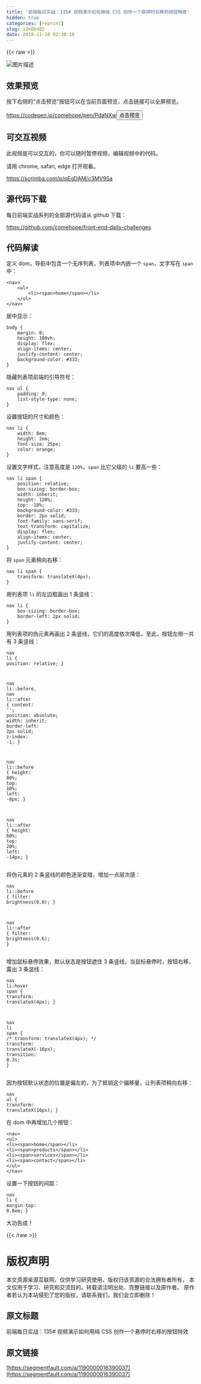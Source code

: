 ```yaml
---
title: '前端每日实战：135# 视频演示如何用纯 CSS 创作一个悬停时右移的按钮特效'
hidden: true
categories: [reprint]
slug: 12e0bd82
date: 2018-11-10 02:30:10
---
```


{{< raw >}}
<p><span class="img-wrap"><img data-src="/img/bVbgVXz?w=400&amp;h=302" src="https://static.alili.tech/img/bVbgVXz?w=400&amp;h=302" alt="&#x56FE;&#x7247;&#x63CF;&#x8FF0;" title="&#x56FE;&#x7247;&#x63CF;&#x8FF0;" style="cursor:pointer;display:inline"></span></p><h2 id="articleHeader0">&#x6548;&#x679C;&#x9884;&#x89C8;</h2><p>&#x6309;&#x4E0B;&#x53F3;&#x4FA7;&#x7684;&#x201C;&#x70B9;&#x51FB;&#x9884;&#x89C8;&#x201D;&#x6309;&#x94AE;&#x53EF;&#x4EE5;&#x5728;&#x5F53;&#x524D;&#x9875;&#x9762;&#x9884;&#x89C8;&#xFF0C;&#x70B9;&#x51FB;&#x94FE;&#x63A5;&#x53EF;&#x4EE5;&#x5168;&#x5C4F;&#x9884;&#x89C8;&#x3002;</p><p><a href="https://codepen.io/comehope/pen/PdaNXw" rel="nofollow noreferrer" target="_blank">https://codepen.io/comehope/pen/PdaNXw</a><button class="btn btn-xs btn-default ml10 preview" data-url="comehope/pen/PdaNXw" data-typeid="3">&#x70B9;&#x51FB;&#x9884;&#x89C8;</button></p><h2 id="articleHeader1">&#x53EF;&#x4EA4;&#x4E92;&#x89C6;&#x9891;</h2><p>&#x6B64;&#x89C6;&#x9891;&#x662F;&#x53EF;&#x4EE5;&#x4EA4;&#x4E92;&#x7684;&#xFF0C;&#x4F60;&#x53EF;&#x4EE5;&#x968F;&#x65F6;&#x6682;&#x505C;&#x89C6;&#x9891;&#xFF0C;&#x7F16;&#x8F91;&#x89C6;&#x9891;&#x4E2D;&#x7684;&#x4EE3;&#x7801;&#x3002;</p><p>&#x8BF7;&#x7528; chrome, safari, edge &#x6253;&#x5F00;&#x89C2;&#x770B;&#x3002;</p><p><a href="https://scrimba.com/p/pEgDAM/c3MV9Sa" rel="nofollow noreferrer" target="_blank">https://scrimba.com/p/pEgDAM/c3MV9Sa</a></p><h2 id="articleHeader2">&#x6E90;&#x4EE3;&#x7801;&#x4E0B;&#x8F7D;</h2><p>&#x6BCF;&#x65E5;&#x524D;&#x7AEF;&#x5B9E;&#x6218;&#x7CFB;&#x5217;&#x7684;&#x5168;&#x90E8;&#x6E90;&#x4EE3;&#x7801;&#x8BF7;&#x4ECE; github &#x4E0B;&#x8F7D;&#xFF1A;</p><p><a href="https://github.com/comehope/front-end-daily-challenges" rel="nofollow noreferrer" target="_blank">https://github.com/comehope/front-end-daily-challenges</a></p><h2 id="articleHeader3">&#x4EE3;&#x7801;&#x89E3;&#x8BFB;</h2><p>&#x5B9A;&#x4E49; dom&#xFF0C;&#x5BFC;&#x822A;&#x4E2D;&#x5305;&#x542B;&#x4E00;&#x4E2A;&#x65E0;&#x5E8F;&#x5217;&#x8868;&#xFF0C;&#x5217;&#x8868;&#x9879;&#x4E2D;&#x5185;&#x5D4C;&#x4E00;&#x4E2A; <code>span</code>&#xFF0C;&#x6587;&#x5B57;&#x5199;&#x5728; <code>span</code> &#x4E2D;&#xFF1A;</p><div class="widget-codetool" style="display:none"><div class="widget-codetool--inner"><span class="selectCode code-tool" data-toggle="tooltip" data-placement="top" title="" data-original-title="&#x5168;&#x9009;"></span> <span type="button" class="copyCode code-tool" data-toggle="tooltip" data-placement="top" data-clipboard-text="&lt;nav&gt;
    &lt;ul&gt;
        &lt;li&gt;&lt;span&gt;home&lt;/span&gt;&lt;/li&gt;
    &lt;/ul&gt;
&lt;/nav&gt;" title="" data-original-title="&#x590D;&#x5236;"></span> <span type="button" class="saveToNote code-tool" data-toggle="tooltip" data-placement="top" title="" data-original-title="&#x653E;&#x8FDB;&#x7B14;&#x8BB0;"></span></div></div><pre class="xml hljs"><code class="html"><span class="hljs-tag">&lt;<span class="hljs-name">nav</span>&gt;</span>
    <span class="hljs-tag">&lt;<span class="hljs-name">ul</span>&gt;</span>
        <span class="hljs-tag">&lt;<span class="hljs-name">li</span>&gt;</span><span class="hljs-tag">&lt;<span class="hljs-name">span</span>&gt;</span>home<span class="hljs-tag">&lt;/<span class="hljs-name">span</span>&gt;</span><span class="hljs-tag">&lt;/<span class="hljs-name">li</span>&gt;</span>
    <span class="hljs-tag">&lt;/<span class="hljs-name">ul</span>&gt;</span>
<span class="hljs-tag">&lt;/<span class="hljs-name">nav</span>&gt;</span></code></pre><p>&#x5C45;&#x4E2D;&#x663E;&#x793A;&#xFF1A;</p><div class="widget-codetool" style="display:none"><div class="widget-codetool--inner"><span class="selectCode code-tool" data-toggle="tooltip" data-placement="top" title="" data-original-title="&#x5168;&#x9009;"></span> <span type="button" class="copyCode code-tool" data-toggle="tooltip" data-placement="top" data-clipboard-text="body {
    margin: 0;
    height: 100vh;
    display: flex;
    align-items: center;
    justify-content: center;
    background-color: #333;
}" title="" data-original-title="&#x590D;&#x5236;"></span> <span type="button" class="saveToNote code-tool" data-toggle="tooltip" data-placement="top" title="" data-original-title="&#x653E;&#x8FDB;&#x7B14;&#x8BB0;"></span></div></div><pre class="css hljs"><code class="css"><span class="hljs-selector-tag">body</span> {
    <span class="hljs-attribute">margin</span>: <span class="hljs-number">0</span>;
    <span class="hljs-attribute">height</span>: <span class="hljs-number">100vh</span>;
    <span class="hljs-attribute">display</span>: flex;
    <span class="hljs-attribute">align-items</span>: center;
    <span class="hljs-attribute">justify-content</span>: center;
    <span class="hljs-attribute">background-color</span>: <span class="hljs-number">#333</span>;
}</code></pre><p>&#x9690;&#x85CF;&#x5217;&#x8868;&#x9879;&#x524D;&#x7AEF;&#x7684;&#x5F15;&#x5BFC;&#x7B26;&#x53F7;&#xFF1A;</p><div class="widget-codetool" style="display:none"><div class="widget-codetool--inner"><span class="selectCode code-tool" data-toggle="tooltip" data-placement="top" title="" data-original-title="&#x5168;&#x9009;"></span> <span type="button" class="copyCode code-tool" data-toggle="tooltip" data-placement="top" data-clipboard-text="nav ul {
    padding: 0;
    list-style-type: none;
}" title="" data-original-title="&#x590D;&#x5236;"></span> <span type="button" class="saveToNote code-tool" data-toggle="tooltip" data-placement="top" title="" data-original-title="&#x653E;&#x8FDB;&#x7B14;&#x8BB0;"></span></div></div><pre class="css hljs"><code class="css"><span class="hljs-selector-tag">nav</span> <span class="hljs-selector-tag">ul</span> {
    <span class="hljs-attribute">padding</span>: <span class="hljs-number">0</span>;
    <span class="hljs-attribute">list-style-type</span>: none;
}</code></pre><p>&#x8BBE;&#x7F6E;&#x6309;&#x94AE;&#x7684;&#x5C3A;&#x5BF8;&#x548C;&#x989C;&#x8272;&#xFF1A;</p><div class="widget-codetool" style="display:none"><div class="widget-codetool--inner"><span class="selectCode code-tool" data-toggle="tooltip" data-placement="top" title="" data-original-title="&#x5168;&#x9009;"></span> <span type="button" class="copyCode code-tool" data-toggle="tooltip" data-placement="top" data-clipboard-text="nav li {
    width: 8em;
    height: 2em;
    font-size: 25px;
    color: orange;
}" title="" data-original-title="&#x590D;&#x5236;"></span> <span type="button" class="saveToNote code-tool" data-toggle="tooltip" data-placement="top" title="" data-original-title="&#x653E;&#x8FDB;&#x7B14;&#x8BB0;"></span></div></div><pre class="css hljs"><code class="css"><span class="hljs-selector-tag">nav</span> <span class="hljs-selector-tag">li</span> {
    <span class="hljs-attribute">width</span>: <span class="hljs-number">8em</span>;
    <span class="hljs-attribute">height</span>: <span class="hljs-number">2em</span>;
    <span class="hljs-attribute">font-size</span>: <span class="hljs-number">25px</span>;
    <span class="hljs-attribute">color</span>: orange;
}</code></pre><p>&#x8BBE;&#x7F6E;&#x6587;&#x5B57;&#x6837;&#x5F0F;&#xFF0C;&#x6CE8;&#x610F;&#x9AD8;&#x5EA6;&#x662F; <code>120%</code>&#xFF0C;<code>span</code> &#x6BD4;&#x5B83;&#x7236;&#x7EA7;&#x7684; <code>li</code> &#x8981;&#x9AD8;&#x4E00;&#x4E9B;&#xFF1A;</p><div class="widget-codetool" style="display:none"><div class="widget-codetool--inner"><span class="selectCode code-tool" data-toggle="tooltip" data-placement="top" title="" data-original-title="&#x5168;&#x9009;"></span> <span type="button" class="copyCode code-tool" data-toggle="tooltip" data-placement="top" data-clipboard-text="nav li span {
    position: relative;
    box-sizing: border-box;
    width: inherit;
    height: 120%;
    top: -10%;
    background-color: #333;
    border: 2px solid;
    font-family: sans-serif;
    text-transform: capitalize;
    display: flex;
    align-items: center;
    justify-content: center;
}" title="" data-original-title="&#x590D;&#x5236;"></span> <span type="button" class="saveToNote code-tool" data-toggle="tooltip" data-placement="top" title="" data-original-title="&#x653E;&#x8FDB;&#x7B14;&#x8BB0;"></span></div></div><pre class="css hljs"><code class="css"><span class="hljs-selector-tag">nav</span> <span class="hljs-selector-tag">li</span> <span class="hljs-selector-tag">span</span> {
    <span class="hljs-attribute">position</span>: relative;
    <span class="hljs-attribute">box-sizing</span>: border-box;
    <span class="hljs-attribute">width</span>: inherit;
    <span class="hljs-attribute">height</span>: <span class="hljs-number">120%</span>;
    <span class="hljs-attribute">top</span>: -<span class="hljs-number">10%</span>;
    <span class="hljs-attribute">background-color</span>: <span class="hljs-number">#333</span>;
    <span class="hljs-attribute">border</span>: <span class="hljs-number">2px</span> solid;
    <span class="hljs-attribute">font-family</span>: sans-serif;
    <span class="hljs-attribute">text-transform</span>: capitalize;
    <span class="hljs-attribute">display</span>: flex;
    <span class="hljs-attribute">align-items</span>: center;
    <span class="hljs-attribute">justify-content</span>: center;
}</code></pre><p>&#x5C06; <code>span</code> &#x5143;&#x7D20;&#x7A0D;&#x5411;&#x53F3;&#x79FB;&#xFF1A;</p><div class="widget-codetool" style="display:none"><div class="widget-codetool--inner"><span class="selectCode code-tool" data-toggle="tooltip" data-placement="top" title="" data-original-title="&#x5168;&#x9009;"></span> <span type="button" class="copyCode code-tool" data-toggle="tooltip" data-placement="top" data-clipboard-text="nav li span {
    transform: translateX(4px);
}" title="" data-original-title="&#x590D;&#x5236;"></span> <span type="button" class="saveToNote code-tool" data-toggle="tooltip" data-placement="top" title="" data-original-title="&#x653E;&#x8FDB;&#x7B14;&#x8BB0;"></span></div></div><pre class="css hljs"><code class="css"><span class="hljs-selector-tag">nav</span> <span class="hljs-selector-tag">li</span> <span class="hljs-selector-tag">span</span> {
    <span class="hljs-attribute">transform</span>: <span class="hljs-built_in">translateX</span>(4px);
}</code></pre><p>&#x7528;&#x5217;&#x8868;&#x9879; <code>li</code> &#x7684;&#x5DE6;&#x8FB9;&#x6846;&#x753B;&#x51FA; 1 &#x6761;&#x7AD6;&#x7EBF;&#xFF1A;</p><div class="widget-codetool" style="display:none"><div class="widget-codetool--inner"><span class="selectCode code-tool" data-toggle="tooltip" data-placement="top" title="" data-original-title="&#x5168;&#x9009;"></span> <span type="button" class="copyCode code-tool" data-toggle="tooltip" data-placement="top" data-clipboard-text="nav li {
    box-sizing: border-box;
    border-left: 2px solid;
}" title="" data-original-title="&#x590D;&#x5236;"></span> <span type="button" class="saveToNote code-tool" data-toggle="tooltip" data-placement="top" title="" data-original-title="&#x653E;&#x8FDB;&#x7B14;&#x8BB0;"></span></div></div><pre class="css hljs"><code class="css"><span class="hljs-selector-tag">nav</span> <span class="hljs-selector-tag">li</span> {
    <span class="hljs-attribute">box-sizing</span>: border-box;
    <span class="hljs-attribute">border-left</span>: <span class="hljs-number">2px</span> solid;
}</code></pre><p>&#x7528;&#x5217;&#x8868;&#x9879;&#x7684;&#x4F2A;&#x5143;&#x7D20;&#x518D;&#x753B;&#x51FA; 2 &#x6761;&#x7AD6;&#x7EBF;&#xFF0C;&#x5B83;&#x4EEC;&#x7684;&#x9AD8;&#x5EA6;&#x4F9D;&#x6B21;&#x964D;&#x4F4E;&#xFF0C;&#x81F3;&#x6B64;&#xFF0C;&#x6309;&#x94AE;&#x5DE6;&#x4FA7;&#x4E00;&#x5171;&#x6709; 3 &#x6761;&#x7AD6;&#x7EBF;&#xFF1A;</p><div class="widget-codetool" style="display:none"><div class="widget-codetool--inner"><span class="selectCode code-tool" data-toggle="tooltip" data-placement="top" title="" data-original-title="&#x5168;&#x9009;"></span> <span type="button" class="copyCode code-tool" data-toggle="tooltip" data-placement="top" data-clipboard-text="nav li {
    position: relative;
}

nav li::before,
nav li::after
 {
    content: &apos;&apos;;
    position: absolute;
    width: inherit;
    border-left: 2px solid;
    z-index: -1;
}

nav li::before {
    height: 80%;
    top: 10%;
    left: -8px;
}

nav li::after {
    height: 60%;
    top: 20%;
    left: -14px;
}" title="" data-original-title="&#x590D;&#x5236;"></span> <span type="button" class="saveToNote code-tool" data-toggle="tooltip" data-placement="top" title="" data-original-title="&#x653E;&#x8FDB;&#x7B14;&#x8BB0;"></span></div></div><pre class="css hljs"><code class="css"><span class="hljs-selector-tag">nav</span> <span class="hljs-selector-tag">li</span> {
    <span class="hljs-attribute">position</span>: relative;
}

<span class="hljs-selector-tag">nav</span> <span class="hljs-selector-tag">li</span><span class="hljs-selector-pseudo">::before</span>,
<span class="hljs-selector-tag">nav</span> <span class="hljs-selector-tag">li</span><span class="hljs-selector-pseudo">::after</span>
 {
    <span class="hljs-attribute">content</span>: <span class="hljs-string">&apos;&apos;</span>;
    <span class="hljs-attribute">position</span>: absolute;
    <span class="hljs-attribute">width</span>: inherit;
    <span class="hljs-attribute">border-left</span>: <span class="hljs-number">2px</span> solid;
    <span class="hljs-attribute">z-index</span>: -<span class="hljs-number">1</span>;
}

<span class="hljs-selector-tag">nav</span> <span class="hljs-selector-tag">li</span><span class="hljs-selector-pseudo">::before</span> {
    <span class="hljs-attribute">height</span>: <span class="hljs-number">80%</span>;
    <span class="hljs-attribute">top</span>: <span class="hljs-number">10%</span>;
    <span class="hljs-attribute">left</span>: -<span class="hljs-number">8px</span>;
}

<span class="hljs-selector-tag">nav</span> <span class="hljs-selector-tag">li</span><span class="hljs-selector-pseudo">::after</span> {
    <span class="hljs-attribute">height</span>: <span class="hljs-number">60%</span>;
    <span class="hljs-attribute">top</span>: <span class="hljs-number">20%</span>;
    <span class="hljs-attribute">left</span>: -<span class="hljs-number">14px</span>;
}</code></pre><p>&#x5C06;&#x4F2A;&#x5143;&#x7D20;&#x7684; 2 &#x6761;&#x7AD6;&#x7EBF;&#x7684;&#x989C;&#x8272;&#x9010;&#x6E10;&#x53D8;&#x6697;&#xFF0C;&#x589E;&#x52A0;&#x4E00;&#x70B9;&#x5C42;&#x6B21;&#x611F;&#xFF1A;</p><div class="widget-codetool" style="display:none"><div class="widget-codetool--inner"><span class="selectCode code-tool" data-toggle="tooltip" data-placement="top" title="" data-original-title="&#x5168;&#x9009;"></span> <span type="button" class="copyCode code-tool" data-toggle="tooltip" data-placement="top" data-clipboard-text="nav li::before {
    filter: brightness(0.8);
}

nav li::after {
    filter: brightness(0.6);
}" title="" data-original-title="&#x590D;&#x5236;"></span> <span type="button" class="saveToNote code-tool" data-toggle="tooltip" data-placement="top" title="" data-original-title="&#x653E;&#x8FDB;&#x7B14;&#x8BB0;"></span></div></div><pre class="css hljs"><code class="css"><span class="hljs-selector-tag">nav</span> <span class="hljs-selector-tag">li</span><span class="hljs-selector-pseudo">::before</span> {
    <span class="hljs-attribute">filter</span>: <span class="hljs-built_in">brightness</span>(0.8);
}

<span class="hljs-selector-tag">nav</span> <span class="hljs-selector-tag">li</span><span class="hljs-selector-pseudo">::after</span> {
    <span class="hljs-attribute">filter</span>: <span class="hljs-built_in">brightness</span>(0.6);
}</code></pre><p>&#x589E;&#x52A0;&#x9F20;&#x6807;&#x60AC;&#x505C;&#x6548;&#x679C;&#xFF0C;&#x9ED8;&#x8BA4;&#x72B6;&#x6001;&#x662F;&#x6309;&#x94AE;&#x906E;&#x4F4F; 3 &#x6761;&#x7AD6;&#x7EBF;&#xFF0C;&#x5F53;&#x9F20;&#x6807;&#x60AC;&#x505C;&#x65F6;&#xFF0C;&#x6309;&#x94AE;&#x53F3;&#x79FB;&#xFF0C;&#x9732;&#x51FA; 3 &#x6761;&#x7AD6;&#x7EBF;&#xFF1A;</p><div class="widget-codetool" style="display:none"><div class="widget-codetool--inner"><span class="selectCode code-tool" data-toggle="tooltip" data-placement="top" title="" data-original-title="&#x5168;&#x9009;"></span> <span type="button" class="copyCode code-tool" data-toggle="tooltip" data-placement="top" data-clipboard-text="nav li:hover span {
    transform: translateX(4px);
}

nav li span {
    /* transform: translateX(4px); */
    transform: translateX(-16px);
    transition: 0.3s;
}" title="" data-original-title="&#x590D;&#x5236;"></span> <span type="button" class="saveToNote code-tool" data-toggle="tooltip" data-placement="top" title="" data-original-title="&#x653E;&#x8FDB;&#x7B14;&#x8BB0;"></span></div></div><pre class="css hljs"><code class="css"><span class="hljs-selector-tag">nav</span> <span class="hljs-selector-tag">li</span><span class="hljs-selector-pseudo">:hover</span> <span class="hljs-selector-tag">span</span> {
    <span class="hljs-attribute">transform</span>: <span class="hljs-built_in">translateX</span>(4px);
}

<span class="hljs-selector-tag">nav</span> <span class="hljs-selector-tag">li</span> <span class="hljs-selector-tag">span</span> {
    <span class="hljs-comment">/* transform: translateX(4px); */</span>
    <span class="hljs-attribute">transform</span>: <span class="hljs-built_in">translateX</span>(-16px);
    <span class="hljs-attribute">transition</span>: <span class="hljs-number">0.3s</span>;
}</code></pre><p>&#x56E0;&#x4E3A;&#x6309;&#x94AE;&#x9ED8;&#x8BA4;&#x72B6;&#x6001;&#x7684;&#x4F4D;&#x7F6E;&#x662F;&#x504F;&#x5DE6;&#x7684;&#xFF0C;&#x4E3A;&#x4E86;&#x62B5;&#x9500;&#x8FD9;&#x4E2A;&#x504F;&#x79FB;&#x91CF;&#xFF0C;&#x8BA9;&#x5217;&#x8868;&#x9879;&#x7A0D;&#x5411;&#x53F3;&#x79FB;&#xFF1A;</p><div class="widget-codetool" style="display:none"><div class="widget-codetool--inner"><span class="selectCode code-tool" data-toggle="tooltip" data-placement="top" title="" data-original-title="&#x5168;&#x9009;"></span> <span type="button" class="copyCode code-tool" data-toggle="tooltip" data-placement="top" data-clipboard-text="nav ul {
    transform: translateX(16px);
}" title="" data-original-title="&#x590D;&#x5236;"></span> <span type="button" class="saveToNote code-tool" data-toggle="tooltip" data-placement="top" title="" data-original-title="&#x653E;&#x8FDB;&#x7B14;&#x8BB0;"></span></div></div><pre class="css hljs"><code class="css"><span class="hljs-selector-tag">nav</span> <span class="hljs-selector-tag">ul</span> {
    <span class="hljs-attribute">transform</span>: <span class="hljs-built_in">translateX</span>(16px);
}</code></pre><p>&#x5728; dom &#x4E2D;&#x518D;&#x589E;&#x52A0;&#x51E0;&#x4E2A;&#x6309;&#x94AE;&#xFF1A;</p><div class="widget-codetool" style="display:none"><div class="widget-codetool--inner"><span class="selectCode code-tool" data-toggle="tooltip" data-placement="top" title="" data-original-title="&#x5168;&#x9009;"></span> <span type="button" class="copyCode code-tool" data-toggle="tooltip" data-placement="top" data-clipboard-text="&lt;nav&gt;
    &lt;ul&gt;
        &lt;li&gt;&lt;span&gt;home&lt;/span&gt;&lt;/li&gt;
        &lt;li&gt;&lt;span&gt;products&lt;/span&gt;&lt;/li&gt;
        &lt;li&gt;&lt;span&gt;services&lt;/span&gt;&lt;/li&gt;
        &lt;li&gt;&lt;span&gt;contact&lt;/span&gt;&lt;/li&gt;
    &lt;/ul&gt;
&lt;/nav&gt;" title="" data-original-title="&#x590D;&#x5236;"></span> <span type="button" class="saveToNote code-tool" data-toggle="tooltip" data-placement="top" title="" data-original-title="&#x653E;&#x8FDB;&#x7B14;&#x8BB0;"></span></div></div><pre class="xml hljs"><code class="html"><span class="hljs-tag">&lt;<span class="hljs-name">nav</span>&gt;</span>
    <span class="hljs-tag">&lt;<span class="hljs-name">ul</span>&gt;</span>
        <span class="hljs-tag">&lt;<span class="hljs-name">li</span>&gt;</span><span class="hljs-tag">&lt;<span class="hljs-name">span</span>&gt;</span>home<span class="hljs-tag">&lt;/<span class="hljs-name">span</span>&gt;</span><span class="hljs-tag">&lt;/<span class="hljs-name">li</span>&gt;</span>
        <span class="hljs-tag">&lt;<span class="hljs-name">li</span>&gt;</span><span class="hljs-tag">&lt;<span class="hljs-name">span</span>&gt;</span>products<span class="hljs-tag">&lt;/<span class="hljs-name">span</span>&gt;</span><span class="hljs-tag">&lt;/<span class="hljs-name">li</span>&gt;</span>
        <span class="hljs-tag">&lt;<span class="hljs-name">li</span>&gt;</span><span class="hljs-tag">&lt;<span class="hljs-name">span</span>&gt;</span>services<span class="hljs-tag">&lt;/<span class="hljs-name">span</span>&gt;</span><span class="hljs-tag">&lt;/<span class="hljs-name">li</span>&gt;</span>
        <span class="hljs-tag">&lt;<span class="hljs-name">li</span>&gt;</span><span class="hljs-tag">&lt;<span class="hljs-name">span</span>&gt;</span>contact<span class="hljs-tag">&lt;/<span class="hljs-name">span</span>&gt;</span><span class="hljs-tag">&lt;/<span class="hljs-name">li</span>&gt;</span>
    <span class="hljs-tag">&lt;/<span class="hljs-name">ul</span>&gt;</span>
<span class="hljs-tag">&lt;/<span class="hljs-name">nav</span>&gt;</span></code></pre><p>&#x8BBE;&#x7F6E;&#x4E00;&#x4E0B;&#x6309;&#x94AE;&#x7684;&#x95F4;&#x8DDD;&#xFF1A;</p><div class="widget-codetool" style="display:none"><div class="widget-codetool--inner"><span class="selectCode code-tool" data-toggle="tooltip" data-placement="top" title="" data-original-title="&#x5168;&#x9009;"></span> <span type="button" class="copyCode code-tool" data-toggle="tooltip" data-placement="top" data-clipboard-text="nav li {
    margin-top: 0.8em;
}" title="" data-original-title="&#x590D;&#x5236;"></span> <span type="button" class="saveToNote code-tool" data-toggle="tooltip" data-placement="top" title="" data-original-title="&#x653E;&#x8FDB;&#x7B14;&#x8BB0;"></span></div></div><pre class="css hljs"><code class="css"><span class="hljs-selector-tag">nav</span> <span class="hljs-selector-tag">li</span> {
    <span class="hljs-attribute">margin-top</span>: <span class="hljs-number">0.8em</span>;
}</code></pre><p>&#x5927;&#x529F;&#x544A;&#x6210;&#xFF01;</p>
{{< /raw >}}

# 版权声明
本文资源来源互联网，仅供学习研究使用，版权归该资源的合法拥有者所有，
本文仅用于学习、研究和交流目的。转载请注明出处、完整链接以及原作者。
原作者若认为本站侵犯了您的版权，请联系我们，我们会立即删除！

## 原文标题
前端每日实战：135# 视频演示如何用纯 CSS 创作一个悬停时右移的按钮特效

## 原文链接
[https://segmentfault.com/a/1190000016390037](https://segmentfault.com/a/1190000016390037)

